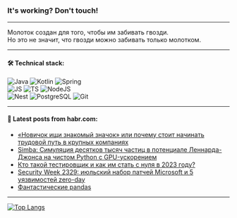 ### It's working? Don't touch!

---
Молоток создан для того, чтобы им забивать гвозди. <br>
Но это не значит, что гвозди можно забивать только молотком.

---

#### 🛠️ Technical stack:

![Java](https://img.shields.io/badge/Java-informational?logo=Oracle&style=flat&logoColor=white&color=FF4500)
![Kotlin](https://img.shields.io/badge/Kotlin-informational?logo=Kotlin&style=flat&logoColor=white&color=774D97)
![Spring](https://img.shields.io/badge/SpringBoot-informational?logo=SpringBoot&style=flat&logoColor=white&color=6DB33F) <br>
![JS](https://img.shields.io/badge/JS-informational?logo=javaScript&style=flat&logoColor=black&color=F7Df1E)
![TS](https://img.shields.io/badge/TypeScript-informational?logo=typeScript&style=flat&logoColor=black&color=0667A8)
![NodeJS](https://img.shields.io/badge/NodeJS-informational?logo=node.js&style=flat&logoColor=white&color=70A760) <br>
![Nest](https://img.shields.io/badge/NestJS-informational?logo=NestJS&style=flat&logoColor=white&color=E0234E)
![PostgreSQL](https://img.shields.io/badge/PostgreSQL-informational?logo=PostgreSQL&style=flat&logoColor=white&color=DAA520)
![Git](https://img.shields.io/badge/Git-informational?logo=git&style=flat&logoColor=white&color=778899)

___

#### 💬 Latest posts from habr.com:

<!-- BLOG-POST-LIST:START -->
- [«Новичок ищи знакомый значок» или почему стоит начинать трудовой путь в крупных компаниях](https://habr.com/ru/articles/748590/?utm_source=habrahabr&utm_medium=rss&utm_campaign=748590)
- [Simba: Симуляция десятков тысяч частиц в потенциале Леннарда-Джонса на чистом Python с GPU-ускорением](https://habr.com/ru/articles/748430/?utm_source=habrahabr&utm_medium=rss&utm_campaign=748430)
- [Кто такой тестировщик и как им стать с нуля в 2023 году?](https://habr.com/ru/articles/748574/?utm_source=habrahabr&utm_medium=rss&utm_campaign=748574)
- [Security Week 2329: июльский набор патчей Microsoft и 5 уязвимостей zero-day](https://habr.com/ru/companies/kaspersky/articles/748548/?utm_source=habrahabr&utm_medium=rss&utm_campaign=748548)
- [Фантастические pandas](https://habr.com/ru/articles/748556/?utm_source=habrahabr&utm_medium=rss&utm_campaign=748556)
<!-- BLOG-POST-LIST:END -->

---
[![Top Langs](https://github-readme-stats-git-master-advtsetting-gmailcom.vercel.app/api/top-langs/?username=zloylis&langs_count=10&hide_title=false&title_color=e6edf3&size_weight=0.5&count_weight=0.5&layout=compact&hide_border=true&theme=dracula)](https://github.com/zloylis)

<!-- ![GitHub stats](https://github-readme-stats-git-master-advtsetting-gmailcom.vercel.app/api?username=zloylis&show_icons=true&hide_border=true&theme=dracula&hide_title=true&include_all_commits=true&count_private=true&hide=contribs&hide_rank=true) -->
